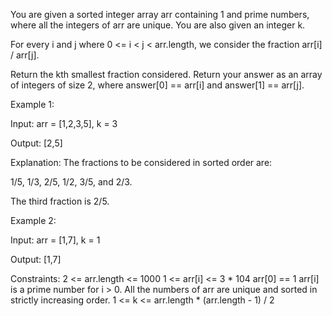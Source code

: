 

You are given a sorted integer array arr containing 1 and prime numbers, where all the integers of arr are unique. You are also given an integer k.

For every i and j where 0 <= i < j < arr.length, we consider the fraction arr[i] / arr[j].

Return the kth smallest fraction considered. Return your answer as an array of integers of size 2, where answer[0] == arr[i] and answer[1] == arr[j].

 

Example 1:

Input: arr = [1,2,3,5], k = 3

Output: [2,5]

Explanation: The fractions to be considered in sorted order are:

1/5, 1/3, 2/5, 1/2, 3/5, and 2/3.

The third fraction is 2/5.

Example 2:

Input: arr = [1,7], k = 1

Output: [1,7]

 

Constraints:
    2 <= arr.length <= 1000
    1 <= arr[i] <= 3 * 104
    arr[0] == 1
    arr[i] is a prime number for i > 0.
    All the numbers of arr are unique and sorted in strictly increasing order.
    1 <= k <= arr.length * (arr.length - 1) / 2
